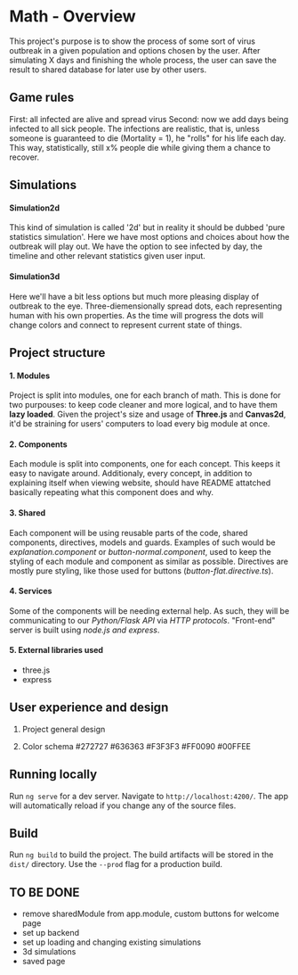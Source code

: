 # Math - Overview

This project's purpose is to show the process of some sort of virus outbreak in a given population and options chosen by the user. After simulating X days and finishing the whole process, the user can save the result to shared database for later use by other users.

## Game rules
First: all infected are alive and spread virus
Second: now we add days being infected to all sick people. The infections are realistic, that is, unless someone is guaranteed to die (Mortality = 1), he "rolls" for his life each day. This way, statistically, still x% people die 
while giving them a chance to recover.


## Simulations

#### Simulation2d
This kind of simulation is called '2d' but in reality it should be dubbed 'pure statistics simulation'. Here we have most options and choices about how the outbreak will play out. We have the option to see infected by day, the timeline and other relevant statistics given user input.

#### Simulation3d
Here we'll have a bit less options but much more pleasing display of outbreak to the eye. Three-diemensionally spread dots, each representing human with his own properties. As the time will progress the dots will change colors and connect to represent current state of things.



## Project structure

#### 1. Modules
Project is split into modules, one for each branch of math. This is done for two purpouses: to keep code cleaner and more logical, and to have them **lazy loaded**. Given the project's size and usage of **Three.js** and **Canvas2d**, it'd be straining for users' computers to load every big module at once.

#### 2. Components
Each module is split into components, one for each concept. This keeps it easy to navigate around. Additionaly, every concept, in addition to explaining itself when viewing website, should have README attatched basically repeating what this component does and why.

#### 3. Shared
Each component will be using reusable parts of the code, shared components, directives, models and guards. Examples of such would be *explanation.component* or *button-normal.component*, used to keep the styling of each module and component as similar as possible. Directives are mostly pure styling, like those used for buttons (*button-flat.directive.ts*).

#### 4. Services
Some of the components will be needing external help. As such, they will be communicating to our *Python/Flask API* via *HTTP protocols*. "Front-end" server is built using *node.js and express*.

#### 5. External libraries used
- three.js
- express

## User experience and design

1. Project general design

2. Color schema
#272727
#636363
#F3F3F3
#FF0090
#00FFEE

## Running locally

Run `ng serve` for a dev server. Navigate to `http://localhost:4200/`. The app will automatically reload if you change any of the source files. 

## Build

Run `ng build` to build the project. The build artifacts will be stored in the `dist/` directory. Use the `--prod` flag for a production build.

## TO BE DONE
- remove sharedModule from app.module, custom buttons for welcome page
- set up backend
- set up loading and changing existing simulations
- 3d simulations
- saved page
